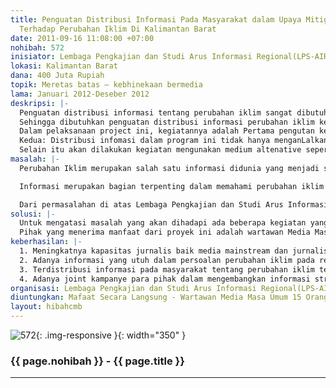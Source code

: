 ```yaml
---
title: Penguatan Distribusi Informasi Pada Masyarakat dalam Upaya Mitigasi dan Adaptasi
  Terhadap Perubahan Iklim Di Kalimantan Barat
date: 2011-09-16 11:08:00 +07:00
nohibah: 572
inisiator: Lembaga Pengkajian dan Studi Arus Informasi Regional(LPS-AIR)
lokasi: Kalimantan Barat
dana: 400 Juta Rupiah
topik: Meretas batas – kebhinekaan bermedia
lama: Januari 2012-Deseber 2012
deskripsi: |-
  Penguatan distribusi informasi tentang perubahan iklim sangat dibutuhkan masyarakat, karena selama ini distribusi informasi perubahan iklim hanya dirasakan oleh kalangan kelas menengah keatas ini tidak terlepas peranan media selama ini yang menginformasi permasalah perumahan iklim adalah media mainstream(media arus utama) dimana aksesnya hanya dapat diakses oleh kalangan kelas menengah-keatas.
  Sehingga dibutuhkan penguatan distribusi informasi perubahan iklim kepada masyarakat, terutama masyarakat yang rentan mengalami dampak dari perubahan ilim ini, seperti petani,nelayan, masyarakat sekitar hutan dan masyarakat adat sehinga mereka mampu melakukan adaptasi dan mitigasi terhadap perubahan iklim.
  Dalam pelaksanaan project ini, kegiatannya adalah Pertama pengutan kemampuan jurnalis media mainstream tentang peliputan perubahan ikilim,penguatan pengelola radio komunitas,citizen jurnalis.
  Kedua: Distribusi infomasi dalam program ini tidak hanya menganLalkan media mainstream sebagai media utama dalam menditribusikan informasi yang berkaitan perubahan iklim program lebih mengutamakan media-media alternative, seperti radio komunitas, SMS Frontline dan SMS Getway, Warga bisa berpatisipasi langsung menyampaikan informasi perubahan iklim dengan sms getway,dan pengelola project mendistribusikan informasi tersebut dengan sistem SMS Getway secara langsung kepada public(Media Utama mengunakan Media WEB), yaitu :www.borneoclimatechange.org.(Sitem Pusat Data Base dan Informasi Perubahan Iklim yang dibuat LPS-AIR).
  Selain itu akan dilakukan kegiatan mengunakan medium altenative seperti Fastival film dokumentar,pameran photo dan goest to school kampanye langsung kesekolah-sekolah.
masalah: |-
  Perubahan Iklim merupakan salah satu informasi didunia yang menjadi salah satu isu utama, karena dampak dari perubahan iklim telah dirasakan oleh berbagai kalangan  dimuka bumi. Tetapi selama ini informasi perubahan iklim masih dimonopoli oleh kalangan kelas menegah dan media mainstream. Sehingga terjadi kesenjangan informasi dikalangan masyarakat.

  Informasi merupakan bagian terpenting dalam memahami perubahan iklim oleh masyarakat dalam rangka adaptasi dan mitigasi terhadap perubahan iklim. Dampak minimnya informasi, menyebabkan redahya kesadaran masyarakat untuk mitigasi dan adaptasi terhadap perubahan iklim. Oleh sebab itu dibutuhkan penguatan Informasi tertang perubahan iklim kepada masyarkat.

  Dari permasalahan di atas Lembaga Pengkajian dan Studi Arus Informasi Regional mengajukan proposal dengan Judul: Penguatan Distribusi Informasi Kepada Masyarakat dalam Upaya Mitigasi dan Adaptasi Terhadap Perubahan Iklim.
solusi: |-
  Untuk mengatasi masalah yang akan dihadapi ada beberapa kegiatan yang akan dilakukan Pertama: Melakuakan penguatan kapasitasat jurnalis dan masyarakat sebagai citizen jurnalis(jurnalis Warga) dan Pelajar. Kedua: Memperkuat media warga terutama radio komunitas dalam menditribukan informasi perubahan iklim kepada komunitas, Ketiga: Citizent Jurnalis (menerima informasi dan Distribusi Informasi) menggunakan SMS Getway dan SMS Frontline, masyarakat dapat secara aktif menyampaikan informasi dengan sms get-way, dan pengelola project bisa mendisribusikan informasi ke masyarakat dengan sms frontline.Keempat: Memperkuat sistem data base dan pusat informasi perubahan iklim Kal-Bar. Kelima: Kapanye tentang perubahan iklim di tingkat sekolah SMP dan SMA. Keenam: Pembuatan Film Dokumentar tentang perubahan Iklim di Kalimantar Barat. Dan Ketujuh: Fastival Film Dokumentar tentang perubahan Iklim dan Kedelapan:Pameran Photografi tentang perubahan iklim.
  Pihak yang menerima manfaat dari proyek ini adalah wartawan Media Masa Umum 15 Orang,Pengelola Radio Komunitas 25 Orang(Dari 15 Radio Komunitas), Pelajar SMA 10 SMA.(100 Orang),Pengiat Film Dokumentar 20 Orang, Citizen Jurnalis sekitar 100 orang khusus dilaksanakan dimasyarakat sekitar hutan(10 Desa) di 4 Kabupaten di Kalimantan Barat dan memberikan informasi melalu sms getway dan frontline dalam 1 bulan ada 4 informasi yang berkaitan dengan perubahan iklim yang terjadi di desanya masing-masing ,Radio komunitas dapat menproduksi acara dalam bentuk 4 News, 1 Feature dan 1 Talkshow tentang perubahan iklim setiap bulanya, 1 Film Dokumentar yang di Produksi untuk kepentingan kampanye, dan 15 Komunitas film yang akan terlibat dalam pastival film dokumentar.Mamfaat tidak langsung:Intansi pemerintah,media,perguruan tinggi dan masyarakat dalam mengakses informasi tentang perubahan iklim.
keberhasilan: |-
  1. Meningkatnya kapasitas jurnalis baik media mainstream dan jurnalis warga.
  2. Adanya informasi yang utuh dalam persoalan perubahan iklim pada rencana dan target pembangunan yang berdampak pada masyarakat.
  3. Terdistribusi informasi pada masyarakat tentang perubahan iklim terutama masyarakat wilayah di Wilayah Kalimantan Barat.
  4. Adanya joint kampanye para pihak dalam mengembangkan informasi strategi adaptasi dan mitigasi peprubahan iklim.
organisasi: Lembaga Pengkajian dan Studi Arus Informasi Regional(LPS-AIR)
diuntungkan: Mafaat Secara Langsung - Wartawan Media Masa Umum 15 Orang,Pengelola Radio Komunitas 25 Orang(Dari 15 Radio Komunitas), Pelajar SMA 10 SMA.(100 Orang),Pengiat Film Dokumentar 20 Orang, Citizen Jurnalis sekitar 100 orang khusus dilaksanakan dimasyarakat sekitar hutan(10 Desa) di 4 Kabupaten di Kalimantan Barat dan memberikan informasi melalu sms getway dan frontline dalam 1 bulan ada 4 informasi yang berkaitan dengan perubahan iklim yang terjadi di desanya masing-masing ,Radio komunitas dapat menproduksi acara dalam bentuk 4 News, 1 Feature dan 1 Talkshow tentang perubahan iklim setiap bulanya, 1 Film Dokumentar yang di Produksi untuk kepentingan kampanye, dan 15 Komunitas film yang akan terlibat dalam pastival film dokumentar.Mamfaat tidak langsung - Intansi pemerintah,media,perguruan tinggi dan masyarakat dalam mengakses informasi tentang perubahan iklim.
layout: hibahcmb
---
```


![572](/static/img/hibahcmb/572.png){: .img-responsive }{: width="350" }

### {{ page.nohibah }} - {{ page.title }}

---
